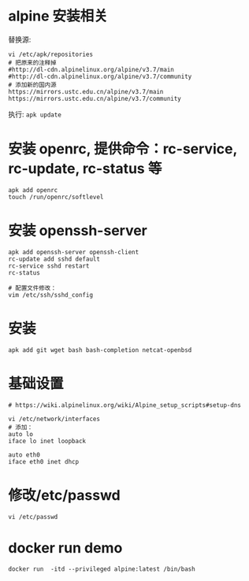 # alpine 安装相关

替换源:

```
vi /etc/apk/repositories
# 把原来的注释掉
#http://dl-cdn.alpinelinux.org/alpine/v3.7/main
#http://dl-cdn.alpinelinux.org/alpine/v3.7/community
# 添加新的国内源
https://mirrors.ustc.edu.cn/alpine/v3.7/main
https://mirrors.ustc.edu.cn/alpine/v3.7/community
```

执行: `apk update`

# 安装 openrc, 提供命令：rc-service, rc-update, rc-status 等

```
apk add openrc
touch /run/openrc/softlevel
```

# 安装 openssh-server

```
apk add openssh-server openssh-client
rc-update add sshd default
rc-service sshd restart
rc-status

# 配置文件修改：
vim /etc/ssh/sshd_config
```

# 安装

```
apk add git wget bash bash-completion netcat-openbsd
```

# 基础设置

```
# https://wiki.alpinelinux.org/wiki/Alpine_setup_scripts#setup-dns

vi /etc/network/interfaces
# 添加：
auto lo
iface lo inet loopback

auto eth0
iface eth0 inet dhcp
```

# 修改/etc/passwd

```
vi /etc/passwd
```

# docker run demo

```
docker run  -itd --privileged alpine:latest /bin/bash
```
